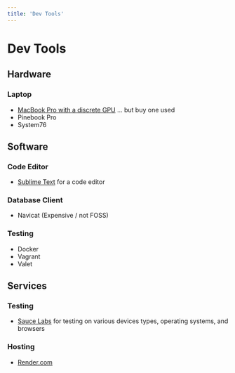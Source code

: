 ```yaml
---
title: 'Dev Tools'
---
```


# Dev Tools

## Hardware

### Laptop

* [MacBook Pro with a discrete GPU](https://www.apple.com/macbook-pro-16/) ... but buy one used
* Pinebook Pro
* System76

## Software

### Code Editor
* [Sublime Text](https://www.sublimetext.com/) for a code editor

### Database Client
* Navicat (Expensive / not FOSS)


### Testing
* Docker
* Vagrant
* Valet

## Services

### Testing
* [Sauce Labs](https://saucelabs.com/) for testing on various devices types, operating systems, and browsers

### Hosting
* [Render.com](https://render.com)
